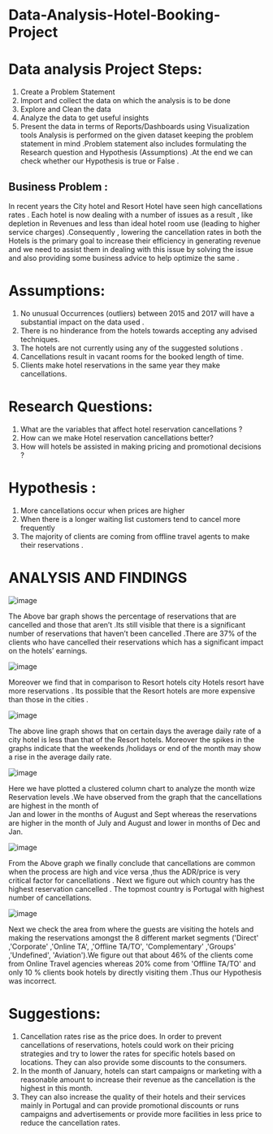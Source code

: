 # Data-Analysis-Hotel-Booking-Project

# Data analysis Project Steps:
1.	Create a Problem Statement
2.	Import and collect the data on which the analysis is to be done
3.	Explore and Clean the data 
4.	Analyze the data to get useful insights 
5.	Present the data in terms of Reports/Dashboards  using Visualization tools 
Analysis is performed on the given  dataset keeping the problem statement in mind .Problem statement also includes formulating the Research question and Hypothesis (Assumptions) .At the end we can check whether our Hypothesis is true or False .

## Business Problem :
In recent years the City hotel and Resort Hotel have seen high cancellations rates . Each hotel is now dealing with a number of issues as a result , like depletion in  Revenues and less than ideal hotel room use (leading to higher service charges) .Consequently , lowering the cancellation rates in both the Hotels is the primary goal to increase their efficiency in generating revenue and we need to assist them in dealing with this issue by solving the issue and also providing some business advice to help optimize the same .

# Assumptions:
1)	No unusual Occurrences (outliers) between 2015 and 2017 will have a substantial impact on the data used .
2)	There is no hinderance from the hotels towards accepting any advised techniques.
3)	The hotels are not currently using any of the suggested solutions .
4)	Cancellations result in vacant rooms for the booked length of time.
5)	Clients make hotel reservations in the same year they make cancellations.
   
# Research Questions: 
1)	What are the variables that affect hotel reservation cancellations ?
2)	How can we make Hotel reservation cancellations better?
3)	How will hotels be assisted in making pricing and promotional decisions ?

# Hypothesis :
1)	More cancellations occur when prices  are higher
2)	When there is a longer waiting list customers tend to cancel more frequently 
3)	The majority of clients are coming from offline travel agents to make their reservations  .

# ANALYSIS AND FINDINGS 

![image](https://github.com/Rishavup/Data-Analysis-Hotel-Booking-Project/assets/148663016/527d3635-59ea-401e-9207-14f012208ecc)








The Above bar graph shows the percentage of reservations that are cancelled and those that aren’t .Its still visible that there is a significant number of reservations that 
haven’t been cancelled .There are 37% of the clients who have cancelled their reservations which has a significant impact on the hotels’ earnings.

![image](https://github.com/Rishavup/Data-Analysis-Hotel-Booking-Project/assets/148663016/ed0e3b23-b7c8-49dd-b0be-c3250dec2663)


Moreover we find that in comparison to Resort hotels city Hotels resort have more reservations . Its possible that the Resort hotels are more expensive than those in the cities .

![image](https://github.com/Rishavup/Data-Analysis-Hotel-Booking-Project/assets/148663016/3b0df625-c297-467e-b563-8ad5fcad88b6)






The above line graph shows that on certain days the average daily rate of a city hotel is less than  that of the Resort hotels. Moreover the spikes in the graphs indicate that the 
weekends /holidays or end of the month may show a rise in the average daily rate.

![image](https://github.com/Rishavup/Data-Analysis-Hotel-Booking-Project/assets/148663016/e9a7945b-0fe4-4906-bc75-d96c6a04066e)








 
Here we have plotted a clustered column chart to analyze the month wize Reservation levels .We have observed from the graph that the cancellations are highest in the month of  
Jan and lower in the months of August and Sept whereas the reservations are higher in the month of July and  August and lower  in months of  Dec and Jan.


![image](https://github.com/Rishavup/Data-Analysis-Hotel-Booking-Project/assets/148663016/6c07c589-c757-4bf4-9b84-399e304b7664)









From the Above graph we finally conclude that cancellations are common when the process are high and vice versa ,thus the ADR/price is very critical factor for cancellations .
Next we figure out which country has the highest reservation cancelled . The topmost country is Portugal with highest number of cancellations.

![image](https://github.com/Rishavup/Data-Analysis-Hotel-Booking-Project/assets/148663016/88ef2839-f11f-4fb7-a18c-7b8908efb265)





Next we check the area from where the guests are visiting the hotels and making the reservations amongst the 8 different market segments ('Direct' ,'Corporate' ,'Online TA', ,'Offline TA/TO', 'Complementary' ,'Groups' ,'Undefined', 'Aviation').We figure out that about 46% of the clients come from Online Travel agencies whereas 20% come from  'Offline TA/TO' and only 10 % clients book hotels by directly visiting them .Thus our Hypothesis was incorrect. 


# Suggestions:
1. Cancellation rates rise as the price does. In order to prevent cancellations of reservations, hotels could work on their pricing strategies and try to lower the rates
   for specific hotels based on locations. They can also provide some discounts to the consumers.
2. In the month of January, hotels can start campaigns or marketing with a reasonable amount to increase their revenue as the cancellation is the highest in this month.
3. They can also increase the quality of their hotels and their services mainly in Portugal and can provide promotional discounts or runs campaigns and  advertisements or provide more facilities in less price to reduce the cancellation rates.
